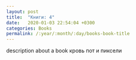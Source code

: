 ```yaml
---
layout: post
title:  "Книги: 4"
date:   2020-01-03 22:54:04 +0300
categories: Books
permalink: /:year/:month/:day/books-book-title
---
```


description about a book кровь пот и пиксели